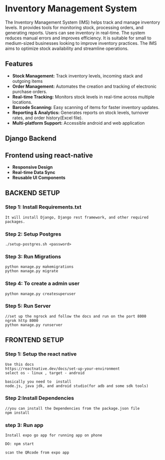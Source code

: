 # Inventory Management System

The Inventory Management System (IMS) helps track and manage inventory levels. It provides tools for monitoring stock, processing orders, and generating reports. Users can see inventory in real-time. The system reduces manual errors and improves efficiency. It is suitable for small to medium-sized businesses looking to improve inventory practices. The IMS aims to optimize stock availability and streamline operations.

## Features

- **Stock Management:** Track inventory levels, incoming stack and outgoing items
- **Order Management:** Automates the creation and tracking of electronic purchase orders.
- **Real-time Tracking:** Monitors stock levels in real-time across multiple locations.
- **Barcode Scanning:** Easy scanning of items for faster inventory updates.
- **Reporting & Analytics:** Generates reports on stock levels, turnover rates, and order history(Excel file).
- **Multi-platform Support:** Accessible android and web application

## Django Backend

## Frontend using react-native

- **Responsive Design**
- **Real-time Data Sync**
- **Reusable UI Components**



## BACKEND SETUP

### Step 1: Install Requirements.txt

    It will install Django, Django rest framework, and other required packages.

### Step 2: Setup Postgres

    ./setup-postgres.sh <password>

### Step 3: Run Migrations

    python manage.py makemigrations
    python manage.py migrate

### Step 4: To create a admin user

    python manage.py createsuperuser

### Step 5: Run Server
    //set up the ngrock and follow the docs and run on the port 8000
    ngrok http 8000
    python manage.py runserver

## FRONTEND SETUP

### Step 1: Setup the react native

    Use this docs
    https://reactnative.dev/docs/set-up-your-environment
    select os - linux , target - android

    basically you need to  install 
    node.js, java jdk, and android studio(for adb and some sdk tools)

### Step 2:Install Dependencies
    //you can install the Dependencies from the package.json file
    npm install 

### step 3: Run app
    Install expo go app for running app on phone

    DO: npm start

    scan the QRcode from expo app

        


